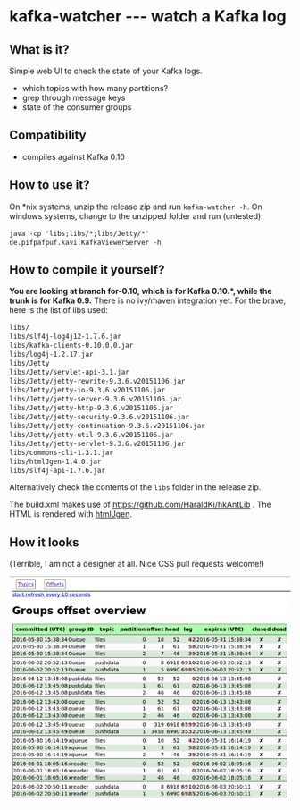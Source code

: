 # kafka-watcher --- watch a Kafka log

## What is it?


Simple web UI to check the state of your Kafka logs.

- which topics with how many partitions?
- grep through message keys
- state of the consumer groups

## Compatibility

- compiles against Kafka 0.10

## How to use it?

On *nix systems, unzip the release zip and run `kafka-watcher -h`. On
windows systems, change to the unzipped folder and run (untested):

```
java -cp 'libs;libs/*;libs/Jetty/*' de.pifpafpuf.kavi.KafkaViewerServer -h
```

## How to compile it yourself?

**You are looking at branch for-0.10, which is for Kafka 0.10.*, while the trunk is for Kafka 0.9.**
There is no ivy/maven integration yet. For the brave, here is the list of libs used:

```
libs/
libs/slf4j-log4j12-1.7.6.jar
libs/kafka-clients-0.10.0.0.jar
libs/log4j-1.2.17.jar
libs/Jetty
libs/Jetty/servlet-api-3.1.jar
libs/Jetty/jetty-rewrite-9.3.6.v20151106.jar
libs/Jetty/jetty-io-9.3.6.v20151106.jar
libs/Jetty/jetty-server-9.3.6.v20151106.jar
libs/Jetty/jetty-http-9.3.6.v20151106.jar
libs/Jetty/jetty-security-9.3.6.v20151106.jar
libs/Jetty/jetty-continuation-9.3.6.v20151106.jar
libs/Jetty/jetty-util-9.3.6.v20151106.jar
libs/Jetty/jetty-servlet-9.3.6.v20151106.jar
libs/commons-cli-1.3.1.jar
libs/htmlJgen-1.4.0.jar
libs/slf4j-api-1.7.6.jar
```

Alternatively check the contents of the `libs` folder in the release zip.

The build.xml makes use of https://github.com/HaraldKi/hkAntLib .
The HTML is rendered with [htmlJgen](https://github.com/HaraldKi/htmlJgen).


## How it looks
(Terrible, I am not a designer at all. Nice CSS pull requests welcome!)

![consumer offsets](docs/offsets_overview.png?raw=true)
